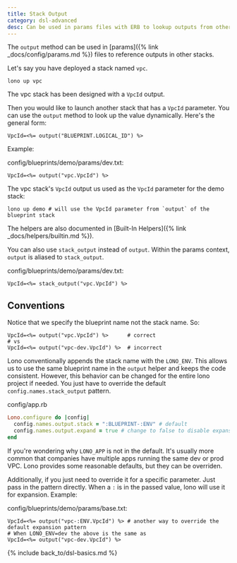 ```yaml
---
title: Stack Output
category: dsl-advanced
desc: Can be used in params files with ERB to lookup outputs from other stacks.
---
```


The `output` method can be used in [params]({% link _docs/config/params.md %}) files to reference outputs in other stacks.

Let's say you have deployed a stack named `vpc`.

    lono up vpc

The vpc stack has been designed with a `VpcId` output.

Then you would like to launch another stack that has a `VpcId` parameter. You can use the `output` method to look up the value dynamically. Here's the general form:

    VpcId=<%= output("BLUEPRINT.LOGICAL_ID") %>

Example:

config/blueprints/demo/params/dev.txt:

    VpcId=<%= output("vpc.VpcId") %>

The vpc stack's `VpcId` output us used as the `VpcId` parameter for the demo stack:

    lono up demo # will use the VpcId parameter from `output` of the blueprint stack

The helpers are also documented in [Built-In Helpers]({% link _docs/helpers/builtin.md %}).

You can also use `stack_output` instead of `output`. Within the params context, `output` is aliased to `stack_output`.

config/blueprints/demo/params/dev.txt:

    VpcId=<%= stack_output("vpc.VpcId") %>

## Conventions

Notice that we specify the blueprint name not the stack name. So:

    VpcId=<%= output("vpc.VpcId") %>      # correct
    # vs
    VpcId=<%= output("vpc-dev.VpcId") %>  # incorrect

Lono conventionally appends the stack name with the `LONO_ENV`. This allows us to use the same blueprint name in the `output` helper and keeps the code consistent. However, this behavior can be changed for the entire lono project if needed. You just have to override the default `config.names.stack_output` pattern.

config/app.rb

```ruby
Lono.configure do |config|
  config.names.output.stack = ":BLUEPRINT-:ENV" # default
  config.names.output.expand = true # change to false to disable expansion
end
```

If you're wondering why `LONO_APP` is not in the default. It's usually more common that companies have multiple apps running the same dev or prod VPC. Lono provides some reasonable defaults, but they can be overriden.

Additionally, if you just need to override it for a specific parameter. Just pass in the pattern directly. When a `:` is in the passed value, lono will use it for expansion. Example:

config/blueprints/demo/params/base.txt:

    VpcId=<%= output("vpc-:ENV.VpcId") %> # another way to override the default expansion pattern
    # When LONO_ENV=dev the above is the same as
    VpcId=<%= output("vpc-dev.VpcId") %>

{% include back_to/dsl-basics.md %}
